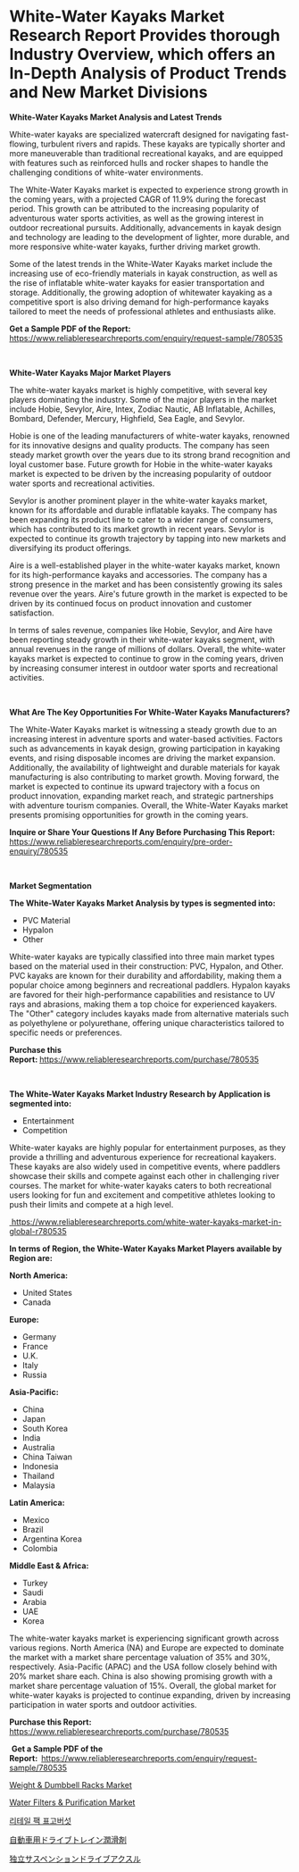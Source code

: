 <p><h1>White-Water Kayaks Market Research Report Provides thorough Industry Overview, which offers an In-Depth Analysis of Product Trends and New Market Divisions</h1></p><p><strong>White-Water Kayaks Market Analysis and Latest Trends</strong></p>
<p><p>White-water kayaks are specialized watercraft designed for navigating fast-flowing, turbulent rivers and rapids. These kayaks are typically shorter and more maneuverable than traditional recreational kayaks, and are equipped with features such as reinforced hulls and rocker shapes to handle the challenging conditions of white-water environments.</p><p>The White-Water Kayaks market is expected to experience strong growth in the coming years, with a projected CAGR of 11.9% during the forecast period. This growth can be attributed to the increasing popularity of adventurous water sports activities, as well as the growing interest in outdoor recreational pursuits. Additionally, advancements in kayak design and technology are leading to the development of lighter, more durable, and more responsive white-water kayaks, further driving market growth.</p><p>Some of the latest trends in the White-Water Kayaks market include the increasing use of eco-friendly materials in kayak construction, as well as the rise of inflatable white-water kayaks for easier transportation and storage. Additionally, the growing adoption of whitewater kayaking as a competitive sport is also driving demand for high-performance kayaks tailored to meet the needs of professional athletes and enthusiasts alike.</p></p>
<p><strong>Get a Sample PDF of the Report:&nbsp;</strong> <a href="https://www.reliableresearchreports.com/enquiry/request-sample/780535">https://www.reliableresearchreports.com/enquiry/request-sample/780535</a></p>
<p>&nbsp;</p>
<p><strong>White-Water Kayaks Major Market Players</strong></p>
<p><p>The white-water kayaks market is highly competitive, with several key players dominating the industry. Some of the major players in the market include Hobie, Sevylor, Aire, Intex, Zodiac Nautic, AB Inflatable, Achilles, Bombard, Defender, Mercury, Highfield, Sea Eagle, and Sevylor.</p><p>Hobie is one of the leading manufacturers of white-water kayaks, renowned for its innovative designs and quality products. The company has seen steady market growth over the years due to its strong brand recognition and loyal customer base. Future growth for Hobie in the white-water kayaks market is expected to be driven by the increasing popularity of outdoor water sports and recreational activities.</p><p>Sevylor is another prominent player in the white-water kayaks market, known for its affordable and durable inflatable kayaks. The company has been expanding its product line to cater to a wider range of consumers, which has contributed to its market growth in recent years. Sevylor is expected to continue its growth trajectory by tapping into new markets and diversifying its product offerings.</p><p>Aire is a well-established player in the white-water kayaks market, known for its high-performance kayaks and accessories. The company has a strong presence in the market and has been consistently growing its sales revenue over the years. Aire's future growth in the market is expected to be driven by its continued focus on product innovation and customer satisfaction.</p><p>In terms of sales revenue, companies like Hobie, Sevylor, and Aire have been reporting steady growth in their white-water kayaks segment, with annual revenues in the range of millions of dollars. Overall, the white-water kayaks market is expected to continue to grow in the coming years, driven by increasing consumer interest in outdoor water sports and recreational activities.</p></p>
<p>&nbsp;</p>
<p><strong>What Are The Key Opportunities For White-Water Kayaks Manufacturers?</strong></p>
<p><p>The White-Water Kayaks market is witnessing a steady growth due to an increasing interest in adventure sports and water-based activities. Factors such as advancements in kayak design, growing participation in kayaking events, and rising disposable incomes are driving the market expansion. Additionally, the availability of lightweight and durable materials for kayak manufacturing is also contributing to market growth. Moving forward, the market is expected to continue its upward trajectory with a focus on product innovation, expanding market reach, and strategic partnerships with adventure tourism companies. Overall, the White-Water Kayaks market presents promising opportunities for growth in the coming years.</p></p>
<p><strong>Inquire or Share Your Questions If Any Before Purchasing This Report:</strong> <a href="https://www.reliableresearchreports.com/enquiry/pre-order-enquiry/780535">https://www.reliableresearchreports.com/enquiry/pre-order-enquiry/780535</a></p>
<p>&nbsp;</p>
<p><strong>Market Segmentation</strong></p>
<p><strong>The White-Water Kayaks Market Analysis by types is segmented into:</strong></p>
<p><ul><li>PVC Material</li><li>Hypalon</li><li>Other</li></ul></p>
<p><p>White-water kayaks are typically classified into three main market types based on the material used in their construction: PVC, Hypalon, and Other. PVC kayaks are known for their durability and affordability, making them a popular choice among beginners and recreational paddlers. Hypalon kayaks are favored for their high-performance capabilities and resistance to UV rays and abrasions, making them a top choice for experienced kayakers. The "Other" category includes kayaks made from alternative materials such as polyethylene or polyurethane, offering unique characteristics tailored to specific needs or preferences.</p></p>
<p><strong>Purchase this Report:&nbsp;</strong><a href="https://www.reliableresearchreports.com/purchase/780535">https://www.reliableresearchreports.com/purchase/780535</a></p>
<p>&nbsp;</p>
<p><strong>The White-Water Kayaks Market Industry Research by Application is segmented into:</strong></p>
<p><ul><li>Entertainment</li><li>Competition</li></ul></p>
<p><p>White-water kayaks are highly popular for entertainment purposes, as they provide a thrilling and adventurous experience for recreational kayakers. These kayaks are also widely used in competitive events, where paddlers showcase their skills and compete against each other in challenging river courses. The market for white-water kayaks caters to both recreational users looking for fun and excitement and competitive athletes looking to push their limits and compete at a high level.</p></p>
<p><a href="https://www.reliableresearchreports.com/white-water-kayaks-market-in-global-r780535">&nbsp;https://www.reliableresearchreports.com/white-water-kayaks-market-in-global-r780535</a></p>
<p><strong>In terms of Region, the White-Water Kayaks Market Players available by Region are:</strong></p>
<p>
    <p> <strong> North America: </strong>
        <ul>
            <li>United States</li>
            <li>Canada</li>
        </ul>
        </p> 
    <p> <strong> Europe: </strong>
        <ul>
            <li>Germany</li>
            <li>France</li>
            <li>U.K.</li>
            <li>Italy</li>
            <li>Russia</li>
        </ul>
        </p> 
    <p> <strong> Asia-Pacific: </strong>
        <ul>
            <li>China</li>
            <li>Japan</li>
            <li>South Korea</li>
            <li>India</li>
            <li>Australia</li>
            <li>China Taiwan</li>
            <li>Indonesia</li>
            <li>Thailand</li>
            <li>Malaysia</li>
        </ul>
        </p> 
    <p> <strong> Latin America: </strong>
        <ul>
            <li>Mexico</li>
            <li>Brazil</li>
            <li>Argentina Korea</li>
            <li>Colombia</li>
        </ul>
        </p> 
    <p> <strong> Middle East & Africa: </strong>
        <ul>
            <li>Turkey</li>
            <li>Saudi</li>
            <li>Arabia</li>
            <li>UAE</li>
            <li>Korea</li>
        </ul>
    </p>
    </p>
<p><p>The white-water kayaks market is experiencing significant growth across various regions. North America (NA) and Europe are expected to dominate the market with a market share percentage valuation of 35% and 30%, respectively. Asia-Pacific (APAC) and the USA follow closely behind with 20% market share each. China is also showing promising growth with a market share percentage valuation of 15%. Overall, the global market for white-water kayaks is projected to continue expanding, driven by increasing participation in water sports and outdoor activities.</p></p>
<p><strong>Purchase this Report: </strong><a href="https://www.reliableresearchreports.com/purchase/780535">https://www.reliableresearchreports.com/purchase/780535</a></p>
<p>&nbsp;<strong>Get a Sample PDF of the Report:&nbsp;&nbsp;</strong><a href="https://www.reliableresearchreports.com/enquiry/request-sample/780535">https://www.reliableresearchreports.com/enquiry/request-sample/780535</a></p>
<p><strong></strong></p>
<p><p><a href="https://github.com/cameroneffertz/Market-Research-Report-List-1/blob/main/weight-dumbbell-racks-market.md">Weight & Dumbbell Racks Market</a></p><p><a href="https://github.com/mbisetmhermsr/Market-Research-Report-List-2/blob/main/water-filters-purification-market.md">Water Filters & Purification Market</a></p><p><a href="https://github.com/apple8975768/Market-Research-Report-List-1/blob/main/9559897116283.md">리테일 팩 표고버섯</a></p><p><a href="https://github.com/laurenreichert/Market-Research-Report-List-2/blob/main/3219430110360.md">自動車用ドライブトレイン潤滑剤</a></p><p><a href="https://github.com/vtbvgl20191192/Market-Research-Report-List-2/blob/main/2369473110359.md">独立サスペンションドライブアクスル</a></p></p>